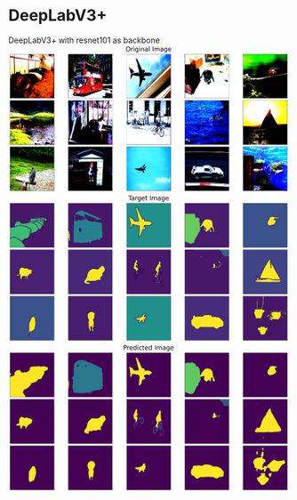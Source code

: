 # DeepLabV3+
DeepLabV3+ with resnet101 as backbone
![Original Example](https://github.com/Alexxxxxxxxxxxxy/DeepLabV3-/blob/main/output.png) 
![Target Example](https://github.com/Alexxxxxxxxxxxxy/DeepLabV3-/blob/main/output2.png) 
![Predicted Example](https://github.com/Alexxxxxxxxxxxxy/DeepLabV3-/blob/main/output3.png) 
